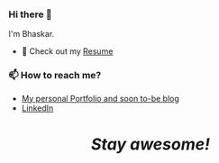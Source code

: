 ### Hi there 👋

I'm Bhaskar.

- 📙 Check out my [Resume](https://bhskr.com/Resume.pdf)


### 📫 How to reach me?
- [My personal Portfolio and soon to-be blog](http://bhskr.com) 
- [LinkedIn](https://linkedin.com/in/bhaskardivya) 


<h1 align='center'><i>Stay awesome!</i></h1>

<!--
**koldbyte/koldbyte** is a ✨ _special_ ✨ repository because its `README.md` (this file) appears on your GitHub profile.

Here are some ideas to get you started:

- 🔭 I’m currently working on ...
- 🌱 I’m currently learning ...
- 👯 I’m looking to collaborate on ...
- 🤔 I’m looking for help with ...
- 💬 Ask me about ...
- 📫 How to reach me: ...
- 😄 Pronouns: ...
- ⚡ Fun fact: ...
-->
